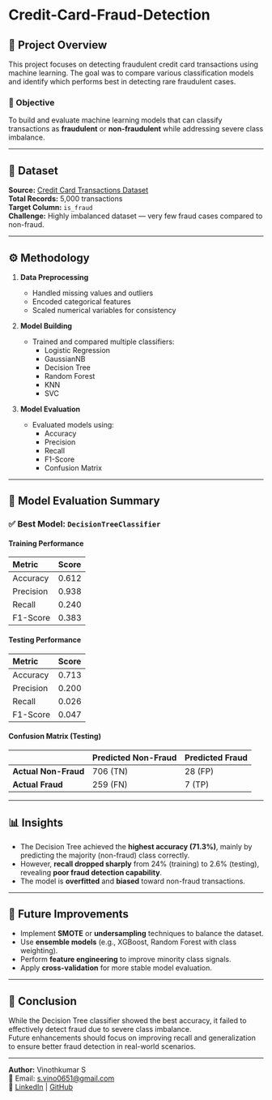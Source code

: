 # Credit-Card-Fraud-Detection

## 📘 Project Overview
This project focuses on detecting fraudulent credit card transactions using machine learning. The goal was to compare various classification models and identify which performs best in detecting rare fraudulent cases.

### 🎯 Objective
To build and evaluate machine learning models that can classify transactions as **fraudulent** or **non-fraudulent** while addressing severe class imbalance.

---

## 🧠 Dataset
**Source:** [Credit Card Transactions Dataset](https://raw.githubusercontent.com/ArchanaInsights/Datasets/refs/heads/main/credit_card_transactions.csv)  
**Total Records:** 5,000 transactions  
**Target Column:** `is_fraud`  
**Challenge:** Highly imbalanced dataset — very few fraud cases compared to non-fraud.

---

## ⚙️ Methodology
1. **Data Preprocessing**
   - Handled missing values and outliers
   - Encoded categorical features
   - Scaled numerical variables for consistency

2. **Model Building**
   - Trained and compared multiple classifiers:
     - Logistic Regression  
     - GaussianNB  
     - Decision Tree  
     - Random Forest  
     - KNN  
     - SVC  

3. **Model Evaluation**
   - Evaluated models using:
     - Accuracy  
     - Precision  
     - Recall  
     - F1-Score  
     - Confusion Matrix  

---

## 🧩 Model Evaluation Summary

### ✅ Best Model: `DecisionTreeClassifier`

#### **Training Performance**
| Metric | Score |
|:-------|:------|
| Accuracy | 0.612 |
| Precision | 0.938 |
| Recall | 0.240 |
| F1-Score | 0.383 |

#### **Testing Performance**
| Metric | Score |
|:-------|:------|
| Accuracy | 0.713 |
| Precision | 0.200 |
| Recall | 0.026 |
| F1-Score | 0.047 |

#### **Confusion Matrix (Testing)**
|  | Predicted Non-Fraud | Predicted Fraud |
|:--|:--------------------|:----------------|
| **Actual Non-Fraud** | 706 (TN) | 28 (FP) |
| **Actual Fraud** | 259 (FN) | 7 (TP) |

---

## 📊 Insights
- The Decision Tree achieved the **highest accuracy (71.3%)**, mainly by predicting the majority (non-fraud) class correctly.
- However, **recall dropped sharply** from 24% (training) to 2.6% (testing), revealing **poor fraud detection capability**.
- The model is **overfitted** and **biased** toward non-fraud transactions.

---

## 🚀 Future Improvements
- Implement **SMOTE** or **undersampling** techniques to balance the dataset.  
- Use **ensemble models** (e.g., XGBoost, Random Forest with class weighting).  
- Perform **feature engineering** to improve minority class signals.  
- Apply **cross-validation** for more stable model evaluation.  

---

## 🧾 Conclusion
While the Decision Tree classifier showed the best accuracy, it failed to effectively detect fraud due to severe class imbalance.  
Future enhancements should focus on improving recall and generalization to ensure better fraud detection in real-world scenarios.

---

**Author:** Vinothkumar S  
📧 Email: [s.vino0651@gmail.com](mailto:s.vino0651@gmail.com)  
🔗 [LinkedIn](https://www.linkedin.com/in/vino45/) | [GitHub](https://github.com/Vinothkumar353-web)

